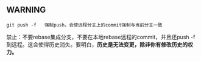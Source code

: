## WARNING

```
git push -f   强制push，会使远程分支上的commit强制与当前分支一致
```

禁止：不要rebase集成分支，不要在本地rebase远程的commit，并且还push -f 到远程。这会使得历史消失。要明白，**历史是无法变更，除非你有修改历史的权力。**